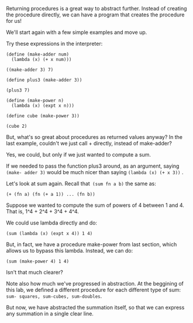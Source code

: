 Returning procedures is a great way to abstract further. Instead of creating
the procedure directly, we can have a program that creates the procedure for
us!

We'll start again with a few simple examples and move up.

Try these expressions in the interpreter:

    
    (define (make-adder num) 
      (lambda (x) (+ x num))) 
     
    ((make-adder 3) 7) 
     
    (define plus3 (make-adder 3)) 
     
    (plus3 7)   
      
    (define (make-power n)  
      (lambda (x) (expt x n)))  
      
    (define cube (make-power 3))  
      
    (cube 2)

But, what's so great about procedures as returned values anyway? In the last
example, couldn't we just call + directly, instead of make-adder?

Yes, we could, but only if we just wanted to compute a sum.

If we needed to pass the function plus3 around, as an argument, saying `(make-
adder 3)` would be much nicer than saying `(lambda (x) (+ x 3))` .

Let's look at sum again. Recall that` (sum fn a b)` the same as:

`(+ (fn a) (fn (+ a 1)) ... (fn b))`

Suppose we wanted to compute the sum of powers of 4 between 1 and 4. That is,
1^4 + 2^4 + 3^4 + 4^4.

We could use lambda directly and do:

`(sum (lambda (x) (expt x 4)) 1 4) `

But, in fact, we have a procedure make-power from last section, which allows
us to bypass this lambda. Instead, we can do:

`(sum (make-power 4) 1 4) `

Isn't that much clearer?

Note also how much we've progressed in abstraction. At the beggining of this
lab, we defined a different procedure for each different type of sum: `sum-
squares, sum-cubes, sum-doubles`.

But now, we have abstracted the summation itself, so that we can express any
summation in a single clear line.

